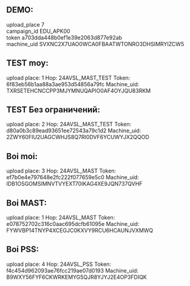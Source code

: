 ## DEMO:
upload_place 7  
campaign_id EDU_APK00  
token a703dda448b0ef1e39e2063d877e92ab  
machine_uid SVXNC2X7UAO0WCA0FBAATWTONRO3DHSIMRYIZCW5
## TEST moy:
upload place:  1
Hop: 24AVSL_MAST_TEST
Token:  6f83eb56b1aa88a3ae953d54856a79fc
Machine_uid:  TXRSETEHCNCCPP3MJYMNUQAPIO0AF4OYJQU83RKM

## TEST Без ограничений:
upload place:  2
Hop: 24AVSL_MAST_TEST
Token:  d80a0b3c89ead93651ee72543a79c1d2
Machine_uid:  2ZWY60FIU2UAGCWHJS8Q7RI0DVF6YCUWYJX2QQOD

## Boi moi: 
upload place:  3
Hop: 24AVSL_MAST
Token:  ef7b0e4e797648e2fc222f077659e5c0
Machine_uid:  IDB1OSGOMSIMNVTVYEXT70IKAG4XE9JQN737QVHF
## Boi MAST: 
upload place:  1
Hop: 24AVSL_MAST
Token:  e078752702c316c0aac695dcfb61095e
Machine_uid:  FYWVBP14TNYP4XCEGJC0KXVY9RCU6HCAUNJVXMWQ
## Boi PSS: 
upload place:  4
Hop: 24AVSL_PSS
Token:  f4c454d962093ae76fcc219ae07d0193
Machine_uid:  B9WXY56FYF6CKWRKEMYG5QJR8YJYJ2E4OP3FDIQK